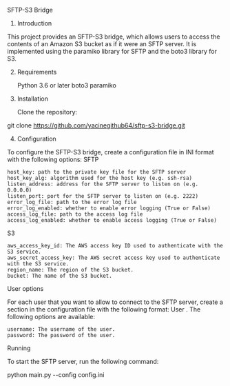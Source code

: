 SFTP-S3 Bridge


1. Introduction

This project provides an SFTP-S3 bridge, which allows users to access the contents of an Amazon S3 bucket as if it were an SFTP server. It is implemented using the paramiko library for SFTP and the boto3 library for S3.


2. Requirements

    Python 3.6 or later
    boto3
    paramiko

3. Installation

    Clone the repository:

git clone https://github.com/yacinegithub64/sftp-s3-bridge.git



4. Configuration

To configure the SFTP-S3 bridge, create a configuration file in INI format with the following options:
SFTP

    host_key: path to the private key file for the SFTP server
    host_key_alg: algorithm used for the host key (e.g. ssh-rsa)
    listen_address: address for the SFTP server to listen on (e.g. 0.0.0.0)
    listen_port: port for the SFTP server to listen on (e.g. 2222)
    error_log_file: path to the error log file
    error_log_enabled: whether to enable error logging (True or False)
    access_log_file: path to the access log file
    access_log_enabled: whether to enable access logging (True or False)

S3

    aws_access_key_id: The AWS access key ID used to authenticate with the S3 service.
    aws_secret_access_key: The AWS secret access key used to authenticate with the S3 service.
    region_name: The region of the S3 bucket.
    bucket: The name of the S3 bucket.
    
User options

For each user that you want to allow to connect to the SFTP server, create a section in the configuration file with the following format: User <username>. The following options are available:

    username: The username of the user.
    password: The password of the user.
  
Running

To start the SFTP server, run the following command:

python main.py --config config.ini
